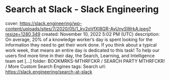 # Search at Slack - Slack Engineering

cover: https://slack.engineering/wp-content/uploads/sites/7/2020/05/1_ky2qVfXI8GR-AyUnySWrkA.jpeg?resize=1280,349
created: November 10, 2022 5:02 PM (UTC)
description: On average, 20% of a knowledge worker’s day is spent looking for the information they need to get their work done. If you think about a typical work week, that means an entire day is dedicated to this task! To help our users find more time in their day, the Search, Learning, and Intelligence team set […]
folder: BOOKMRKS-MTHRFCKR / SEARCH PARTY MTHRFCKR! / More Custom Search Engines
tags: Search
url: https://slack.engineering/search-at-slack